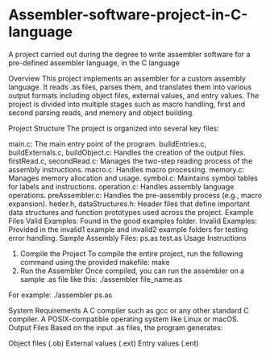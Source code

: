 # Assembler-software-project-in-C-language
A project carried out during the degree to write assembler software for a pre-defined assembler language, in the C language


Overview
This project implements an assembler for a custom assembly language. It reads .as files, parses them, and translates them into various output formats including object files, external values, and entry values. The project is divided into multiple stages such as macro handling, first and second parsing reads, and memory and object building.

Project Structure
The project is organized into several key files:

main.c: The main entry point of the program.
buildEntries.c, buildExternals.c, buildObject.c: Handles the creation of the output files.
firstRead.c, secondRead.c: Manages the two-step reading process of the assembly instructions.
macro.c: Handles macro processing.
memory.c: Manages memory allocation and usage.
symbol.c: Maintains symbol tables for labels and instructions.
operation.c: Handles assembly language operations.
preAssembler.c: Handles the pre-assembly process (e.g., macro expansion).
heder.h, dataStructures.h: Header files that define important data structures and function prototypes used across the project.
Example Files
Valid Examples: Found in the good examples folder.
Invalid Examples: Provided in the invalid1 example and invalid2 example folders for testing error handling.
Sample Assembly Files:
ps.as
test.as
Usage Instructions
1. Compile the Project
To compile the entire project, run the following command using the provided makefile:
make
2. Run the Assembler
Once compiled, you can run the assembler on a sample .as file like this:
./assembler file_name.as

For example:
./assembler ps.as

System Requirements
A C compiler such as gcc or any other standard C compiler.
A POSIX-compatible operating system like Linux or macOS.
Output Files
Based on the input .as files, the program generates:

Object files (.ob)
External values (.ext)
Entry values (.ent)


